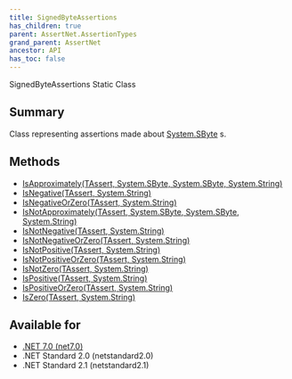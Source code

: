 ```yaml
---
title: SignedByteAssertions
has_children: true
parent: AssertNet.AssertionTypes
grand_parent: AssertNet
ancestor: API
has_toc: false
---
```

SignedByteAssertions Static Class

## Summary
Class representing assertions made about [System.SByte](https://learn.microsoft.com/en-us/dotnet/api/system.sbyte) s.

## Methods
- [IsApproximately<TAssert>(TAssert, System.SByte, System.SByte, System.String)](m_assertnet_assertiontypes_signedbyteassertions_isapproximately__1___0_system_sbyte_system_sbyte_system_string_.md)
- [IsNegative<TAssert>(TAssert, System.String)](m_assertnet_assertiontypes_signedbyteassertions_isnegative__1___0_system_string_.md)
- [IsNegativeOrZero<TAssert>(TAssert, System.String)](m_assertnet_assertiontypes_signedbyteassertions_isnegativeorzero__1___0_system_string_.md)
- [IsNotApproximately<TAssert>(TAssert, System.SByte, System.SByte, System.String)](m_assertnet_assertiontypes_signedbyteassertions_isnotapproximately__1___0_system_sbyte_system_sbyte_system_string_.md)
- [IsNotNegative<TAssert>(TAssert, System.String)](m_assertnet_assertiontypes_signedbyteassertions_isnotnegative__1___0_system_string_.md)
- [IsNotNegativeOrZero<TAssert>(TAssert, System.String)](m_assertnet_assertiontypes_signedbyteassertions_isnotnegativeorzero__1___0_system_string_.md)
- [IsNotPositive<TAssert>(TAssert, System.String)](m_assertnet_assertiontypes_signedbyteassertions_isnotpositive__1___0_system_string_.md)
- [IsNotPositiveOrZero<TAssert>(TAssert, System.String)](m_assertnet_assertiontypes_signedbyteassertions_isnotpositiveorzero__1___0_system_string_.md)
- [IsNotZero<TAssert>(TAssert, System.String)](m_assertnet_assertiontypes_signedbyteassertions_isnotzero__1___0_system_string_.md)
- [IsPositive<TAssert>(TAssert, System.String)](m_assertnet_assertiontypes_signedbyteassertions_ispositive__1___0_system_string_.md)
- [IsPositiveOrZero<TAssert>(TAssert, System.String)](m_assertnet_assertiontypes_signedbyteassertions_ispositiveorzero__1___0_system_string_.md)
- [IsZero<TAssert>(TAssert, System.String)](m_assertnet_assertiontypes_signedbyteassertions_iszero__1___0_system_string_.md)

## Available for
- [.NET 7.0 (net7.0)](https://versionsof.net/core/7.0/)
- .NET Standard 2.0 (netstandard2.0)
- .NET Standard 2.1 (netstandard2.1)
